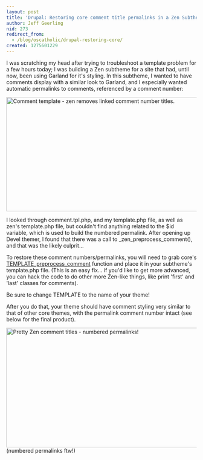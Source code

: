```yaml
---
layout: post
title: 'Drupal: Restoring core comment title permalinks in a Zen Subtheme'
author: Jeff Geerling
nid: 273
redirect_from:
  - /blog/oscatholic/drupal-restoring-core/
created: 1275601229
---
```

<p>I was scratching my head after trying to troubleshoot a template problem for a few hours today; I was building a Zen subtheme for a site that had, until now, been using Garland for it&#39;s styling. In this subtheme, I wanted to have comments display with a similar look to Garland, and I especially wanted automatic permalinks to comments, referenced by a comment number:</p>
<p class="rtecenter"><img alt="Comment template - zen removes linked comment number titles." height="302" src="http://www.opensourcecatholic.com/sites/opensourcecatholic.com/files/user-uploads/oscatholic/zen-comment-template.png" title="" width="600" /></p>
<p>I looked through comment.tpl.php, and my template.php file, as well as zen&#39;s template.php file, but couldn&#39;t find anything related to the $id variable, which is used to build the numbered permalink. After opening up Devel themer, I found that there was a call to _zen_preprocess_comment(), and that was the likely culprit...</p>
<p>To restore these comment numbers/permalinks, you will need to grab core&#39;s <a href="http://api.drupal.org/api/function/template_preprocess_comment/6">TEMPLATE_preprocess_comment</a> function and place it in your subtheme&#39;s template.php file. (This is an easy fix... if you&#39;d like to get more advanced, you can hack the code to do other more Zen-like things, like print &#39;first&#39; and &#39;last&#39; classes for comments).</p>
<p>Be sure to change TEMPLATE to the name of your theme!</p>
<p>After you do that, your theme should have comment styling very similar to that of other core themes, with the permalink comment number intact (see below for the final product).</p>
<p class="rtecenter"><img alt="Pretty Zen comment titles - numbered permalinks!" height="316" src="http://www.opensourcecatholic.com/sites/opensourcecatholic.com/files/user-uploads/oscatholic/pretty-zen-comment-titles.png" title="" width="600" /><br />
(numbered permalinks ftw!)</p>
